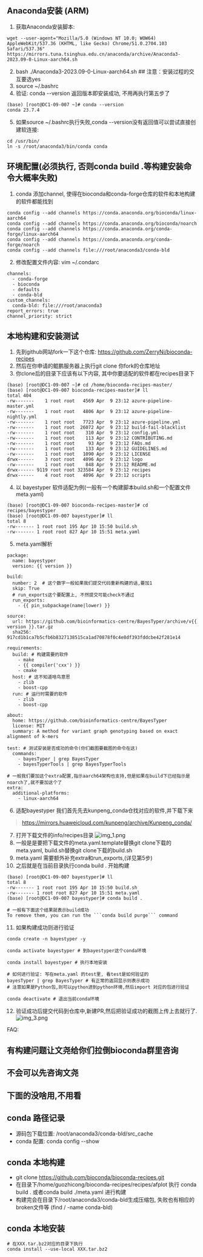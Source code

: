
## Anaconda安装 (ARM)

1. 获取Anaconda安装脚本:
```
wget --user-agent="Mozilla/5.0 (Windows NT 10.0; WOW64) AppleWebKit/537.36 (KHTML, like Gecko) Chrome/51.0.2704.103 Safari/537.36" https://mirrors.tuna.tsinghua.edu.cn/anaconda/archive/Anaconda3-2023.09-0-Linux-aarch64.sh
```
2. bash ./Anaconda3-2023.09-0-Linux-aarch64.sh ## 注意：安装过程的交互要选yes
3. source ~/.bashrc
4. 验证: conda --version 返回版本即安装成功, 不用再执行第五步了
```shell
(base) [root@DC1-09-007 ~]# conda --version
conda 23.7.4
```
5. 如果source ~/.bashrc执行失败,conda --version没有返回值可以尝试直接创建软连接:
```
cd /usr/bin/
ln -s /root/anaconda3/bin/conda conda
```

## 环境配置(必须执行, 否则conda build .等构建安装命令大概率失败)
1. conda 添加channel, 使得在bioconda和conda-forge仓库的软件和本地构建的软件都能找到
```shell
conda config --add channels https://conda.anaconda.org/bioconda/linux-aarch64
conda config --add channels https://conda.anaconda.org/bioconda/noarch
conda config --add channels https://conda.anaconda.org/conda-forge/linux-aarch64
conda config --add channels https://conda.anaconda.org/conda-forge/noarch
conda config --add channels file:///root/anaconda3/conda-bld
```
2. 修改配置文件内容: vim ~/.condarc

```shell
channels:
  - conda-forge
  - bioconda
  - defaults
  - conda-bld
custom_channels:
  conda-bld: file:///root/anaconda3
report_errors: true
channel_priority: strict
```

## 本地构建和安装测试
1. 先到github网站fork一下这个仓库: https://github.com/ZerryNi/bioconda-recipes
2. 然后在你申请的鲲鹏服务器上执行git clone 你fork的仓库地址
3. 你clone后的目录下应该有以下内容, 其中你要适配的软件都在recipes目录下
```shell
(base) [root@DC1-09-007 ~]# cd /home/bioconda-recipes-master/
(base) [root@DC1-09-007 bioconda-recipes-master]# ll
total 404
-rw-------    1 root root   4569 Apr  9 23:12 azure-pipeline-master.yml
-rw-------    1 root root   4806 Apr  9 23:12 azure-pipeline-nightly.yml
-rw-------    1 root root   7723 Apr  9 23:12 azure-pipeline.yml
-rw-------    1 root root  26072 Apr  9 23:12 build-fail-blacklist
-rw-------    1 root root    310 Apr  9 23:12 config.yml
-rw-------    1 root root    113 Apr  9 23:12 CONTRIBUTING.md
-rw-------    1 root root     93 Apr  9 23:12 FAQs.md
-rw-------    1 root root    133 Apr  9 23:12 GUIDELINES.md
-rw-------    1 root root   1090 Apr  9 23:12 LICENSE
drwx------    3 root root   4096 Apr  9 23:12 logo
-rw-------    1 root root    848 Apr  9 23:12 README.md
drwx------ 9119 root root 323584 Apr  9 23:12 recipes
drwx------    4 root root   4096 Apr  9 23:12 scripts
```
4. 以 bayestyper 软件适配为例(一般有一个构建脚本build.sh和一个配置文件meta.yaml)
```shell
(base) [root@DC1-09-007 bioconda-recipes-master]# cd recipes/bayestyper
(base) [root@DC1-09-007 bayestyper]# ll
total 8
-rw------- 1 root root 195 Apr 10 15:50 build.sh
-rw------- 1 root root 827 Apr 10 15:51 meta.yaml
```
5. meta.yaml解析
```shell
package:
  name: bayestyper
  version: {{ version }}

build:
  number: 2  # 这个数字一般如果我们提交代码重新构建的话,要加1
  skip: True
  # run_exports这个要配置上, 不然提交可能check不通过
  run_exports: 
    - {{ pin_subpackage(name|lower) }}

source:
  url: https://github.com/bioinformatics-centre/BayesTyper/archive/v{{ version }}.tar.gz
  sha256: 917cd1b1ca7b5cfb6b8327138515ca1ad70878f0c4e8df393fddcbe42f281e14

requirements:
  build: # 构建需要的软件
    - make
    - {{ compiler('cxx') }}
    - cmake
  host: # 这不知道啥鸟意思
    - zlib
    - boost-cpp
  run: # 运行时需要的软件
    - zlib
    - boost-cpp

about:
  home: https://github.com/bioinformatics-centre/BayesTyper
  license: MIT
  summary: A method for variant graph genotyping based on exact alignment of k-mers

test: # 测试安装是否成功的命令(你们截图要截图的命令在这)
  commands:
    - bayesTyper | grep BayesTyper
    - bayesTyperTools | grep BayesTyperTools

# 一般我们要加这个extra配置,指示aarch64架构也支持,但是如果在build下已经指示是noarch了,就不要加这个了
extra: 
  additional-platforms:
    - linux-aarch64
```
6. 适配bayestyper 我们首先先去kunpeng_conda仓找对应的软件,并下载下来
> https://mirrors.huaweicloud.com/kunpeng/archive/Kunpeng_conda/
7. 打开下载文件的info/recipes目录
![img_1.png](img_1.png)
8. 一般是是要把下载文件的meta.yaml.template替换git clone下载的meta.yaml, build.sh替换git clone下载的build.sh
9. meta.yaml 需要额外补充extra和run_exports,(详见第5步)
10. 之后就是在当前目录执行conda build . 开始构建
```shell
(base) [root@DC1-09-007 bayestyper]# ll
total 8
-rw------- 1 root root 195 Apr 10 15:50 build.sh
-rw------- 1 root root 827 Apr 10 15:51 meta.yaml
(base) [root@DC1-09-007 bayestyper]# conda build .

# 一般有下面这个结果就表示build成功
To remove them, you can run the ```conda build purge``` command
```

11. 如果构建成功则进行验证
```shell
conda create -n bayestyper -y 

conda activate bayestyper # 到bayestyper这个conda环境

conda install bayestyper # 执行本地安装

# 如何进行验证: 写在meta.yaml 的test里, 看test是如何验证的
bayesTyper | grep BayesTyper # 有正常的返回显示则表示成功
# 注意如果是Python包,则可以python进到python环境,然后import 对应的包进行验证

conda deactivate # 退出当前conda环境
```
12. 验证成功后提交代码到仓库中,新建PR,然后把验证成功的截图上传上去就行了.
![img_3.png](img_3.png)

FAQ:
## 有构建问题让文尧给你们拉倒bioconda群里咨询
## 不会可以先咨询文尧

## 下面的没啥用,不用看
## conda 路径记录
- 源码包下载位置: /root/anaconda3/conda-bld/src_cache
- conda 配置: conda config --show

## conda 本地构建
- git clone https://github.com/bioconda/bioconda-recipes.git
- 在目录下/home/guozhicong/bioconda-recipes/recipes/afplot 执行 conda build . 或者conda build ./meta.yaml 进行构建
- 构建完会在目录下/root/anaconda3/conda-bld生成压缩包, 失败也有相应的broken文件等 (find / -name conda-bld)

## conda 本地安装
```shell
# 在XXX.tar.bz2对应的目录下执行
conda install --use-local XXX.tar.bz2
```
